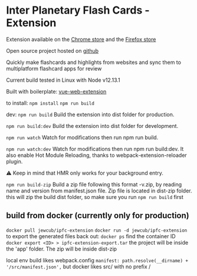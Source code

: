 # Inter Planetary Flash Cards - Extension

Extension available on the [Chrome store](https://chrome.google.com/webstore/detail/inter-planetary-flash-car/ffjpplmcceibehbaofplbmcldkmmhcob/related?hl=en-US) and the [Firefox store](https://addons.mozilla.org/en-US/firefox/addon/inter-planetary-flash-cards)

Open source project hosted on [github](https://github.com/IPFC/ipfc-extension)

Quickly make flashcards and highlights from websites and sync them to multiplatform flashcard apps for review

Current build tested in Linux with Node v12.13.1

Built with boilerplate: [vue-web-extension](https://github.com/Kocal/vue-web-extension)

to install:
`npm install`
`npm run build`

dev:
`npm run build`
Build the extension into dist folder for production.

`npm run build:dev`
Build the extension into dist folder for development.

`npm run watch`
Watch for modifications then run npm run build.

`npm run watch:dev`
Watch for modifications then run npm run build:dev.
It also enable Hot Module Reloading, thanks to webpack-extension-reloader plugin.

⚠️ Keep in mind that HMR only works for your background entry.

`npm run build-zip`
Build a zip file following this format <name>-v<version>.zip, by reading name and version from manifest.json file. Zip file is located in dist-zip folder.
this will zip the build dist folder, so make sure you run `npm run build` first

## build from docker (currently only for production)

`docker pull jewcub/ipfc-extension`
`docker run -d jewcub/ipfc-extension`
to export the generated files back out:
`docker ps`
find the container ID
`docker export <ID> > ipfc-extension-export.tar`
the project will be inside the 'app' folder. The zip will be inside dist-zip

local env build likes webpack.config `manifest: path.resolve(__dirname) + '/src/manifest.json',` but docker likes src/ with no prefix /
